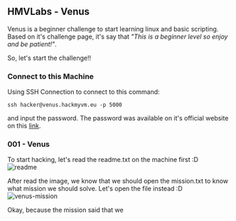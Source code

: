 ## HMVLabs - Venus

Venus is a beginner challenge to start learning linux and basic scripting. Based on it's challenge page, it's say that *"This is a beginner level so enjoy and be patient!"*.

So, let's start the challenge!!

### Connect to this Machine

Using SSH Connection to connect to this command:
```
ssh hacker@venus.hackmyvm.eu -p 5000
```
and input the password. The password was available on it's official website on this [link](https://hackmyvm.eu/venus/index.php).

### 001 - Venus

To start hacking, let's read the readme.txt on the machine first :D <br />
![readme]()

After read the image, we know that we should open the mission.txt to know what mission we should solve. Let's open the file instead :D <br />
![venus-mission]()

Okay, because the mission said that we